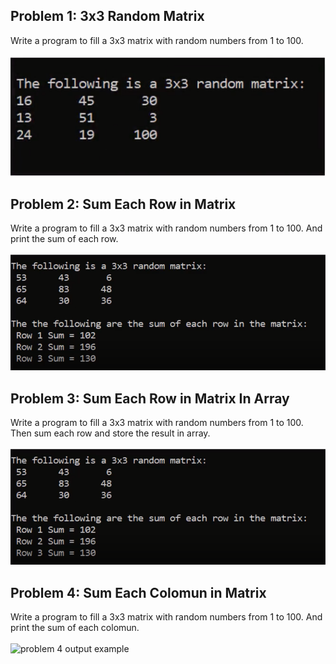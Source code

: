 ## Problem 1: 3x3 Random Matrix

Write a program to fill a 3x3 matrix with random numbers from 1 to 100.
<br> <br><img src = "problem1/problem1.png" alt = "problem 1 output example">

## Problem 2: Sum Each Row in Matrix

Write a program to fill a 3x3 matrix with random numbers from 1 to 100. And print the sum of each row.
<br><br> <img src = "problem2/problem2.png" alt = "problem 2 output example">

## Problem 3: Sum Each Row in Matrix In Array

Write a program to fill a 3x3 matrix with random numbers from 1 to 100. Then sum each row and store the result in array.
<br><br> <img src = "problem2/problem2.png" alt = "problem 2 output example">

## Problem 4: Sum Each Colomun in Matrix

Write a program to fill a 3x3 matrix with random numbers from 1 to 100. And print the sum of each colomun.
<br><br> <img src = "problem2/problem4.png" alt = "problem 4 output example">
